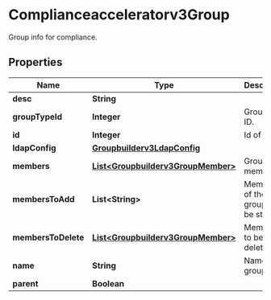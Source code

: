 

# Complianceacceleratorv3Group

Group info for compliance.

## Properties

| Name | Type | Description | Notes |
|------------ | ------------- | ------------- | -------------|
|**desc** | **String** |  |  [optional] |
|**groupTypeId** | **Integer** | Group type ID. |  [optional] |
|**id** | **Integer** | Id of group. |  [optional] |
|**ldapConfig** | [**Groupbuilderv3LdapConfig**](Groupbuilderv3LdapConfig.md) |  |  [optional] |
|**members** | [**List&lt;Groupbuilderv3GroupMember&gt;**](Groupbuilderv3GroupMember.md) | Group members. |  [optional] |
|**membersToAdd** | **List&lt;String&gt;** | Members of the groups to be stored. |  [optional] |
|**membersToDelete** | [**List&lt;Groupbuilderv3GroupMember&gt;**](Groupbuilderv3GroupMember.md) | Member ids to be deleted. |  [optional] |
|**name** | **String** | Name of group. |  [optional] |
|**parent** | **Boolean** |  |  [optional] |



